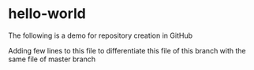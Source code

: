 # hello-world
The following is a demo for repository creation in GitHub

Adding few lines to this file to differentiate this file of this branch with the same file of master branch

